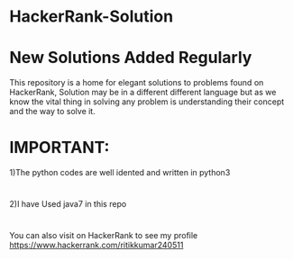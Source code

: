 # HackerRank-Solution
# New Solutions Added Regularly
This repository is a home for elegant solutions to problems found on HackerRank, Solution may be in a different different language but as we know the vital thing in solving any problem is understanding their concept and the way to solve it.
# IMPORTANT:
1)The python codes are well idented and written in python3
#
2)I have Used java7 in this repo
#
You can also visit on HackerRank to see my profile https://www.hackerrank.com/ritikkumar240511 
